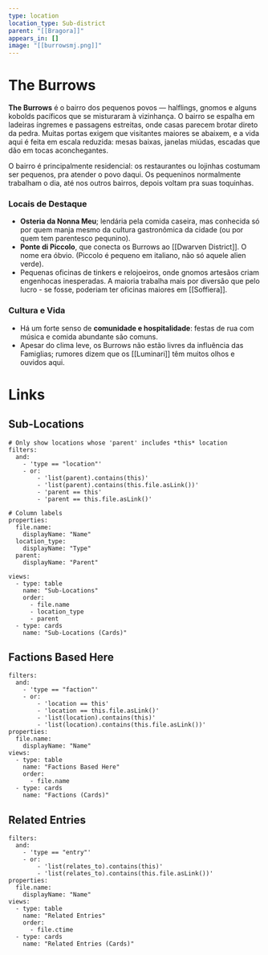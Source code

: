```yaml
---
type: location
location_type: Sub-district
parent: "[[Bragora]]"
appears_in: []
image: "[[burrowsmj.png]]"
---
```


# The Burrows

**The Burrows** é o bairro dos pequenos povos — halflings, gnomos e alguns kobolds pacíficos que se misturaram à vizinhança. O bairro se espalha em ladeiras íngremes e passagens estreitas, onde casas parecem brotar direto da pedra. Muitas portas exigem que visitantes maiores se abaixem, e a vida aqui é feita em escala reduzida: mesas baixas, janelas miúdas, escadas que dão em tocas aconchegantes.  

O bairro é principalmente residencial: os restaurantes ou lojinhas costumam ser pequenos, pra atender o povo daqui. Os pequeninos normalmente trabalham o dia, até nos outros bairros, depois voltam pra suas toquinhas.

### Locais de Destaque
- **Osteria da Nonna Meu**; lendária pela comida caseira, mas conhecida só por quem manja mesmo da cultura gastronômica da cidade (ou por quem tem parentesco pequnino). 
- **Ponte di Piccolo**, que conecta os Burrows ao [[Dwarven District]]. O nome era óbvio. (Piccolo é pequeno em italiano, não só aquele alien verde).
- Pequenas oficinas de tinkers e relojoeiros, onde gnomos artesãos criam engenhocas inesperadas. A maioria trabalha mais por diversão que pelo lucro - se fosse, poderiam ter oficinas maiores em [[Soffiera]].

### Cultura e Vida
- Há um forte senso de **comunidade e hospitalidade**: festas de rua com música e comida abundante são comuns.  
- Apesar do clima leve, os Burrows não estão livres da influência das Famiglias; rumores dizem que os [[Luminari]] têm muitos olhos e ouvidos aqui.

<!-- DYNAMIC:related-entries -->

# Links

## Sub-Locations
```base
# Only show locations whose 'parent' includes *this* location
filters:
  and:
    - 'type == "location"'
    - or:
        - 'list(parent).contains(this)'
        - 'list(parent).contains(this.file.asLink())'
        - 'parent == this'
        - 'parent == this.file.asLink()'

# Column labels
properties:
  file.name:
    displayName: "Name"
  location_type:
    displayName: "Type"
  parent:
    displayName: "Parent"

views:
  - type: table
    name: "Sub-Locations"
    order:
      - file.name
      - location_type
      - parent
  - type: cards
    name: "Sub-Locations (Cards)"
```

## Factions Based Here
```base
filters:
  and:
    - 'type == "faction"'
    - or:
        - 'location == this'
        - 'location == this.file.asLink()'
        - 'list(location).contains(this)'
        - 'list(location).contains(this.file.asLink())'
properties:
  file.name:
    displayName: "Name"
views:
  - type: table
    name: "Factions Based Here"
    order:
      - file.name
  - type: cards
    name: "Factions (Cards)"
```

## Related Entries
```base
filters:
  and:
    - 'type == "entry"'
    - or:
        - 'list(relates_to).contains(this)'
        - 'list(relates_to).contains(this.file.asLink())'
properties:
  file.name:
    displayName: "Name"
views:
  - type: table
    name: "Related Entries"
    order:
      - file.ctime
  - type: cards
    name: "Related Entries (Cards)"
```

<!-- /DYNAMIC -->
